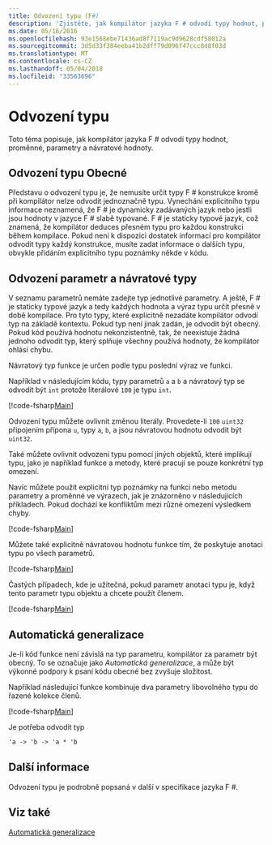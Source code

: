 ```yaml
---
title: Odvození typu (F#)
description: 'Zjistěte, jak kompilátor jazyka F # odvodí typy hodnot, proměnné, parametry a návratové hodnoty.'
ms.date: 05/16/2016
ms.openlocfilehash: 93e1568ebe71436ad8f7119ac9d9628cdf58012a
ms.sourcegitcommit: 3d5d33f384eeba41b2dff79d096f47ccc8d8f03d
ms.translationtype: MT
ms.contentlocale: cs-CZ
ms.lasthandoff: 05/04/2018
ms.locfileid: "33563696"
---
```

# <a name="type-inference"></a>Odvození typu

Toto téma popisuje, jak kompilátor jazyka F # odvodí typy hodnot, proměnné, parametry a návratové hodnoty.

## <a name="type-inference-in-general"></a>Odvození typu Obecné
Představu o odvození typu je, že nemusíte určit typy F # konstrukce kromě při kompilátor nelze odvodit jednoznačně typu. Vynechání explicitního typu informace neznamená, že F # je dynamicky zadávaných jazyk nebo jestli jsou hodnoty v jazyce F # slabě typované. F # je staticky typové jazyk, což znamená, že kompilátor deduces přesném typu pro každou konstrukci během kompilace. Pokud není k dispozici dostatek informací pro kompilátor odvodit typy každý konstrukce, musíte zadat informace o dalších typu, obvykle přidáním explicitního typu poznámky někde v kódu.


## <a name="inference-of-parameter-and-return-types"></a>Odvození parametr a návratové typy
V seznamu parametrů nemáte zadejte typ jednotlivé parametry. A ještě, F # je staticky typové jazyk a tedy každých hodnota a výraz typu určit přesně v době kompilace. Pro tyto typy, které explicitně nezadáte kompilátor odvodí typ na základě kontextu. Pokud typ není jinak zadán, je odvodit být obecný. Pokud kód používá hodnotu nekonzistentně, tak, že neexistuje žádná jednoho odvodit typ, který splňuje všechny používá hodnoty, že kompilátor ohlásí chybu.

Návratový typ funkce je určen podle typu poslední výraz ve funkci.

Například v následujícím kódu, typy parametrů `a` a `b` a návratový typ se odvodit být `int` protože literálové `100` je typu `int`.

[!code-fsharp[Main](../../../samples/snippets/fsharp/lang-ref-3/snippet301.fs)]

Odvození typu můžete ovlivnit změnou literály. Provedete-li `100` `uint32` připojením přípona `u`, typy `a`, `b`, a jsou návratovou hodnotu odvodit být `uint32`.

Také můžete ovlivnit odvození typu pomocí jiných objektů, které implikují typu, jako je například funkce a metody, které pracují se pouze konkrétní typ omezení.

Navíc můžete použít explicitní typ poznámky na funkci nebo metodu parametry a proměnné ve výrazech, jak je znázorněno v následujících příkladech. Pokud dochází ke konfliktům mezi různé omezení výsledkem chyby.

[!code-fsharp[Main](../../../samples/snippets/fsharp/lang-ref-3/snippet302.fs)]

Můžete také explicitně návratovou hodnotu funkce tím, že poskytuje anotaci typu po všech parametrů.

[!code-fsharp[Main](../../../samples/snippets/fsharp/lang-ref-3/snippet303.fs)]

Častých případech, kde je užitečná, pokud parametr anotaci typu je, když tento parametr typu objektu a chcete použít členem.

[!code-fsharp[Main](../../../samples/snippets/fsharp/lang-ref-3/snippet304.fs)]
    
## <a name="automatic-generalization"></a>Automatická generalizace
Je-li kód funkce není závislá na typ parametru, kompilátor za parametr být obecný. To se označuje jako *Automatická generalizace*, a může být výkonné podpory k psaní kódu obecné bez zvyšuje složitost.

Například následující funkce kombinuje dva parametry libovolného typu do řazené kolekce členů.

[!code-fsharp[Main](../../../samples/snippets/fsharp/lang-ref-3/snippet305.fs)]

Je potřeba odvodit typ

```fsharp
'a -> 'b -> 'a * 'b
```

## <a name="additional-information"></a>Další informace
Odvození typu je podrobně popsaná v další v specifikace jazyka F #.


## <a name="see-also"></a>Viz také
[Automatická generalizace](generics/automatic-generalization.md)
